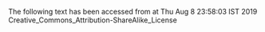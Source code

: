 The following text has been accessed from at Thu Aug 8 23:58:03 IST 2019
Creative_Commons_Attribution-ShareAlike_License
